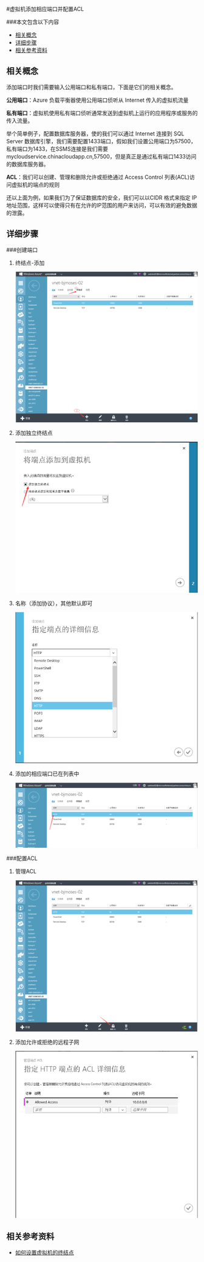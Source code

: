 
<properties 
	pageTitle="虚拟机添加相应端口并配置ACL" 
	description="本页介绍如何为虚拟机添加相应端口并配置ACL。" 
	services="virtual network" 
	documentationCenter="" 
	authors=""
	manager="" 
	editor=""/>
<tags ms.service="virtual-network-aog" ms.date="" wacn.date="06/08/2016"/>

#虚拟机添加相应端口并配置ACL

###本文包含以下内容
- [相关概念](#concept)
- [详细步骤](#detail)
- [相关参考资料](#resource)
 
## <a id="concept"></a>相关概念

添加端口时我们需要输入公用端口和私有端口，下面是它们的相关概念。

**公用端口**：Azure 负载平衡器使用公用端口侦听从 Internet 传入的虚拟机流量

**私有端口**：虚拟机使用私有端口侦听通常发送到虚拟机上运行的应用程序或服务的传入流量。

举个简单例子，配置数据库服务器，使的我们可以通过 Internet 连接到 SQL Server 数据库引擎，我们需要配置1433端口，假如我们设置公用端口为57500，私有端口为1433，在SSMS连接是我们需要 mycloudservice.chinacloudapp.cn,57500，但是真正是通过私有端口1433访问的数据库服务器。

**ACL**：我们可以创建、管理和删除允许或拒绝通过 Access Control 列表(ACL)访问虚拟机的端点的规则

还以上面为例，如果我们为了保证数据库的安全，我们可以以CIDR 格式来指定 IP 地址范围，这样可以使得只有在允许的IP范围的用户来访问，可以有效的避免数据的泄露。
 
## <a id="detail"></a>详细步骤

###创建端口

1.	终结点-添加

	![](./media/aog-virtual-network-add-endpoint-and-acl/endpoint-list.png)

2.	添加独立终结点

	![](./media/aog-virtual-network-add-endpoint-and-acl/add-endpoint.png) 
 
3.	名称（添加协议），其他默认即可 
 
	![](./media/aog-virtual-network-add-endpoint-and-acl/endpoint-detail.png)
 
4.	添加的相应端口已在列表中
 
	![](./media/aog-virtual-network-add-endpoint-and-acl/endpoint-result-list.png)

###配置ACL

1.	管理ACL
 
	![](./media/aog-virtual-network-add-endpoint-and-acl/acl-list.png)

2. 添加允许或拒绝的远程子网

	![](./media/aog-virtual-network-add-endpoint-and-acl/add-acl.png)

## <a id="resource"></a>相关参考资料

- [如何设置虚拟机的终结点](/documentation/articles/virtual-machines-windows-classic-setup-endpoints)
